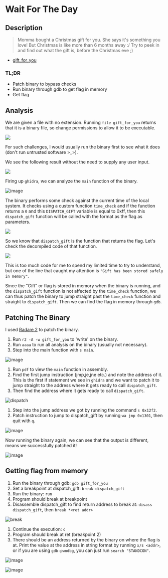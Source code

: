 # Wait For The Day

## Description

> Momma bought a Christmas gift for you. She says it's something you love! But Christmas is like more than 6 months away :/ Try to peek in and find out what the gift is, before the Christmas eve ;)

* [gift\_for\_you](../../../STANDCON\_2022/Reverse/Wait%20For%20The%20Day/challenge/gift\_for\_you/)

### TL;DR

* Patch binary to bypass checks
* Run binary through gdb to get flag in memory
* Get flag

## Analysis

We are given a file with no extension. Running `file gift_for_you` returns that it is a binary file, so change permissions to allow it to be executable.

![](https://user-images.githubusercontent.com/83258849/174606846-382fac86-9c97-4a6f-bc9f-a4a7768abff9.png)

For such challenges, I would usually run the binary first to see what it does (don't run untrusted software >\_>).

We see the following result without the need to supply any user input.

![](https://user-images.githubusercontent.com/83258849/174608715-dbac0e71-6e92-4a8a-bc03-6c07589cce50.png)

Firing up `ghidra`, we can analyze the `main` function of the binary.

![image](https://user-images.githubusercontent.com/83258849/174609347-5ff52bc2-3691-494e-a31a-993f88c16edd.png)

The binary performs some check against the current time of the local system. It checks using a custom function `time_check` and if the function returns a `0` and this `DISPATCH_GIFT` variable is equal to 0xff, then this `dispatch_gift` function will be called with the format as the flag as parameters.

![](https://user-images.githubusercontent.com/83258849/174610399-e996a51b-7efe-4793-96a7-18bb5993c585.png)

So we know that `dispatch_gift` is the function that returns the flag. Let's check the decompiled code of that function.

![](https://user-images.githubusercontent.com/83258849/174610883-441e18ee-1c8a-4a06-8e73-73dec41f2105.png)

This is too much code for me to spend my limited time to try to understand, but one of the line that caught my attention is `"Gift has been stored safely in memory"`.

Since the "Gift" or flag is stored in memory when the binary is running, and the `dispatch_gift` function is not affected by the `time_check` function, we can thus patch the binary to jump straight past the `time_check` function and straight to `dispatch_gift`. Then we can find the flag in memory through `gdb`.

## Patching The Binary

I used [Radare 2](https://rada.re/n/radare2.html) to patch the binary.

1. Run `r2 -A -w gift_for_you` to 'write' on the binary.
2. Run `aaaa` to run all analysis on the binary (usually not necessary).
3. Step into the main function with `s main`.

![image](https://user-images.githubusercontent.com/83258849/174615940-dc2a9b73-82dc-4849-901c-c231dda054cc.png)

1. Run `pdf` to view the `main` function in assembly.
2. Find the first jump instruction (jmp,je,jne etc.) and note the address of it. This is the first if statement we see in `ghidra` and we want to patch it to jump straight to the address where it gets ready to call `dispatch_gift`.
3. Then find the address where it gets ready to call `dispatch_gift`.

![dispatch](https://user-images.githubusercontent.com/83258849/174617958-70d27184-245b-4707-b273-e5bb273a2b1c.png)

1. Step into the jump address we got by running the command `s 0x12f2`.
2. Patch instruction to jump to dispatch\_gift by running `wa jmp 0x1301`, then quit with `q`.

![image](https://user-images.githubusercontent.com/83258849/174618713-d98f21da-ef30-4b8c-80a9-e4a56df7460e.png)

Now running the binary again, we can see that the output is different, means we successfully patched it!

![image](https://user-images.githubusercontent.com/83258849/174618882-c3196ac7-fd7b-4279-9ecc-5048259ab72a.png)

## Getting flag from memory

1. Run the binary through gdb: `gdb gift_for_you`
2. Set a breakpoint at dispatch\_gift: `break dispatch_gift`
3. Run the binary: `run`
4. Program should break at breakpoint
5. Disassemble dispatch\_gift to find return address to break at: `disass dispatch_gift`, then `break *<ret addr>`

![break](https://user-images.githubusercontent.com/83258849/174620636-c14d555b-d7b1-4d43-8f8d-373de3aa5f87.png)

1. Continue the execution: `c`
2. Program should break at ret (breakpoint 2)
3. There should be an address returned by the binary on where the flag is at. Print the value at the address in string format by running `x/s <addr>`, or if you are using `gdb-pwndbg`, you can just run `search "STANDCON"`.

![image](https://user-images.githubusercontent.com/83258849/174621594-298e6c46-93ee-47fc-8be4-217143c97716.png)

![image](https://user-images.githubusercontent.com/83258849/174621658-42b7cb1f-fb0c-43b7-83f8-5287b075b5f1.png)

